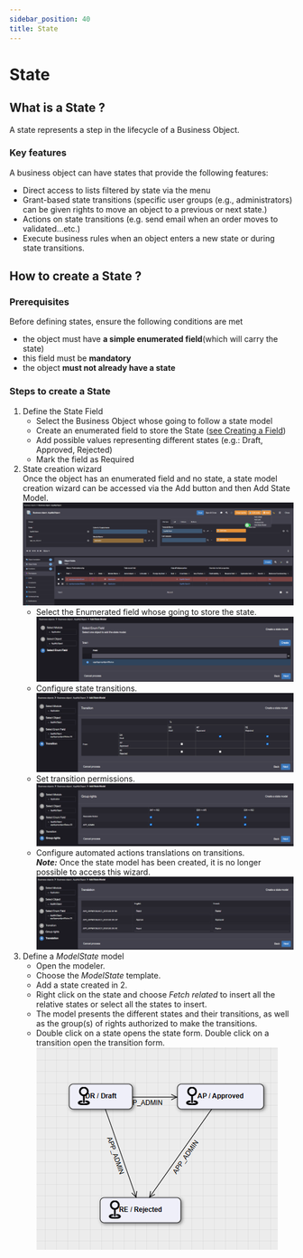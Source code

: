 ```yaml
---
sidebar_position: 40
title: State
---
```


# State

## What is a State ? 
A state represents a step in the lifecycle of a Business Object. 

### Key features
A business object can have states that provide the following features:   
- Direct access to lists filtered by state via the menu    
- Grant-based state transitions (specific user groups (e.g., administrators) can be given rights to move an object to a previous or next state.)  
- Actions on state transitions (e.g. send email when an order moves to validated...etc.)    
- Execute business rules when an object enters a new state or during state transitions.  

## How to create a State ? 

### Prerequisites  
Before defining states, ensure the following conditions are met  
- the object must have **a simple enumerated field**(which will carry the state)
- this field must be **mandatory**
- the object **must not already have a state**

### Steps to create a State 

1. Define the State Field  
   - Select the Business Object whose going to follow a state model  
   - Create an enumerated field to store the State ([see Creating a Field](/tutorial/getting-started/attribute))  
   - Add possible values representing different states (e.g.: Draft, Approved, Rejected)   
   - Mark the field as Required  
2. State creation wizard  
 Once the object has an enumerated field and no state, a state model creation wizard can be accessed via the Add button and then Add State Model.  
 ![](img/state/state1.png)    
   - Select the Enumerated field whose going to store the state.  
   ![](img/state/state2.png)  
   - Configure state transitions.  
   ![](img/state/state3.png)  
   - Set transition permissions.  
   ![](img/state/state4.png)    
   - Configure automated actions translations on transitions.    
   ***Note:*** Once the state model has been created, it is no longer possible to access this wizard.  
   ![](img/state/state5.png)  
3. Define a *ModelState* model  
   - Open the modeler.  
   - Choose the *ModelState* template.    
   - Add a state created in 2.  
   - Right click on the state and choose *Fetch related* to insert all the relative states or select all the states to insert.  
   - The model presents the different states and their transitions, as well as the group(s) of rights authorized to make the transitions.   
   - Double click on a state opens the state form.  Double click on a transition open the transition form.   
   ![](img/state/state6.png)    